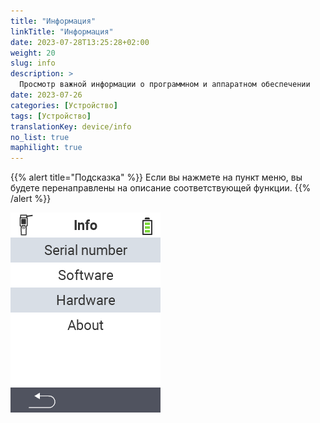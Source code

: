 ```yaml
---
title: "Информация"
linkTitle: "Информация"
date: 2023-07-28T13:25:28+02:00
weight: 20
slug: info
description: >
  Просмотр важной информации о программном и аппаратном обеспечении
date: 2023-07-26
categories: [Устройство]
tags: [Устройство]
translationKey: device/info
no_list: true
maphilight: true
---
```

{{% alert title="Подсказка" %}}
Если вы нажмете на пункт меню, вы будете перенаправлены на описание соответствующей функции.
{{% /alert %}}

<img src="images/menu.png" alt="VitalControl Информация" title="Информация" usemap="#workmap" class="maphilight" />

<map name="workmap">
  <area shape="rect" coords="2,40,238,80" alt="Серийный номер" title="Чтобы получить серийный номер вашего устройства, нажмите здесь&#10;Клик мыши: к документации" href="/ru/docs/device/info/serial-number/">
  <area shape="rect" coords="2,80,238,120" alt="Программное обеспечение" title="Инструкции по просмотру версии вашего программного обеспечения можно найти здесь&#10;Клик мыши: к документации" href="/ru/docs/firmware/versions/">
  <area shape="rect" coords="2,120,238,160" alt="Аппаратное обеспечение" title="Для доступа к информации об аппаратном обеспечении вашего устройства нажмите здесь&#10;Клик мыши: к документации" href="/ru/docs/device/info/hardware/">
  <area shape="rect" coords="2,160,238,200" alt="О компании" title="Вызов информации о поставщике&#10;Клик мыши: к документации" href="/ru/docs/device/info/about/">

  <area shape="rect" coords="2,282,120,319" alt="Назад" title="Вернуться на уровень назад&#10;Клик мыши: открыть документацию" href="/ru/docs/device/">
</map>
